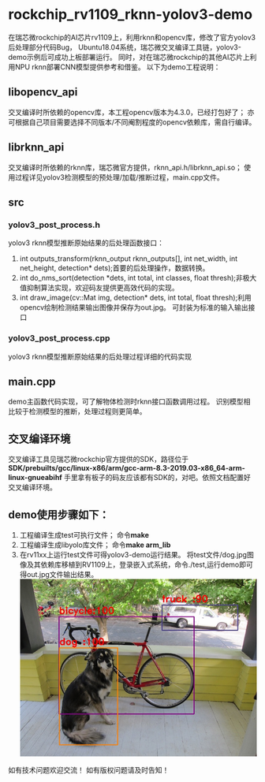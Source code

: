 # rockchip_rv1109_rknn-yolov3-demo
在瑞芯微rockchip的AI芯片rv1109上，利用rknn和opencv库，修改了官方yolov3后处理部分代码Bug，
Ubuntu18.04系统，瑞芯微交叉编译工具链，yolov3-demo示例后可成功上板部署运行。
同时，对在瑞芯微rockchip的其他AI芯片上利用NPU rknn部署CNN模型提供参考和借鉴。
以下为demo工程说明：
## libopencv_api
交叉编译时所依赖的opencv库，本工程opencv版本为4.3.0，已经打包好了；
亦可根据自己项目需要选择不同版本/不同阉割程度的opencv依赖库，需自行编译。

## librknn_api
交叉编译时所依赖的rknn库，瑞芯微官方提供，rknn_api.h/librknn_api.so；
使用过程详见yolov3检测模型的预处理/加载/推断过程，main.cpp文件。

## src
### yolov3_post_process.h
yolov3 rknn模型推断原始结果的后处理函数接口：
1. int outputs_transform(rknn_output rknn_outputs[], int net_width, int net_height, detection* dets);首要的后处理操作，数据转换。
2. int do_nms_sort(detection *dets, int total, int classes, float thresh);非极大值抑制算法实现，欢迎码友提供更高效代码的实现。
3. int draw_image(cv::Mat img, detection* dets, int total, float thresh);利用opencv绘制检测结果输出图像并保存为out.jpg。
可封装为标准的输入输出接口

### yolov3_post_process.cpp
yolov3 rknn模型推断原始结果的后处理过程详细的代码实现

## main.cpp
demo主函数代码实现，可了解物体检测时rknn接口函数调用过程。
识别模型相比较于检测模型的推断，处理过程则更简单。

## 交叉编译环境
交叉编译工具见瑞芯微rockchip官方提供的SDK，路径位于**SDK/prebuilts/gcc/linux-x86/arm/gcc-arm-8.3-2019.03-x86_64-arm-linux-gnueabihf**
手里拿有板子的码友应该都有SDK的，对吧。依照文档配置好交叉编译环境。

## demo使用步骤如下：
1. 工程编译生成test可执行文件；
  命令**make**
2. 工程编译生成libyolo库文件；
  命令**make arm_lib**
3. 在rv11xx上运行test文件可得yolov3-demo运行结果。
  将test文件/dog.jpg图像及其依赖库移植到RV1109上，登录嵌入式系统，命令./test,运行demo即可得out.jpg文件输出结果。
![result](https://github.com/BaronLeeLZP/rockchip_rv1109_rknn-yolov3-demo/blob/master/out.jpg)


如有技术问题欢迎交流！
如有版权问题请及时告知！


